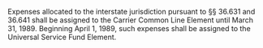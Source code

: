 Expenses allocated to the interstate jurisdiction pursuant to §§ 36.631 and 36.641 shall be assigned to the Carrier Common Line Element until March 31, 1989. Beginning April 1, 1989, such expenses shall be assigned to the Universal Service Fund Element.

